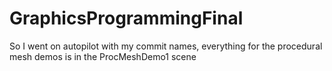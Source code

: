 # GraphicsProgrammingFinal

So I went on autopilot with my commit names, everything for the procedural mesh demos is in the ProcMeshDemo1 scene
